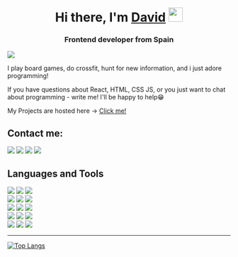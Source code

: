 <h1 align="center">
    Hi there, I'm 
<a href="https://www.linkedin.com/in/davyd-bredykhin-1u961/" target="_blank">David</a> 
<img src="https://github.com/blackcater/blackcater/raw/main/images/Hi.gif" height="32"/>
</h1>
<h3 align="center">Frontend developer from Spain</h3>

![](https://komarev.com/ghpvc/?username=Dvaid0805&color=blueviolet)

<p> 
    I play board games, do crossfit, hunt for new information, and i just adore programming!</p>
<p>
    If you have questions about React, HTML, CSS JS, or you just want to chat about programming - write me! I'll be happy to help😁
</p>
<p>
    My Projects are hosted here -> <a href="https://venerable-dieffenbachia-d0efb9.netlify.app/" target="_blank" >Click me!</a>
</p>


<h2>Contact me:</h2>
<a href="https://www.linkedin.com/in/davyd-bredykhin-1u961/"><img src="https://img.shields.io/badge/LinkedIn-0077B5?style=for-the-badge&logo=linkedin&logoColor=white" /></a>
<a href="https://www.instagram.com/davidbredihin/"><img src="https://img.shields.io/badge/Instagram-E4405F?style=for-the-badge&logo=instagram&logoColor=white" /></a>
<a href="https://t.me/Davyd_y_punto"><img src="https://img.shields.io/badge/Telegram-2CA5E0?style=for-the-badge&logo=telegram&logoColor=white" /></a>
<a href="mailto:correodemimobil@gmail.com"><img src="https://img.shields.io/badge/Gmail-D14836?style=for-the-badge&logo=gmail&logoColor=white" /></a>

<h2>Languages and Tools</h2>


<span><img src="https://img.shields.io/badge/Bootstrap-563D7C?style=for-the-badge&logo=bootstrap&logoColor=white"/></span>
<span><img src="https://img.shields.io/badge/Font_Awesome-339AF0?style=for-the-badge&logo=fontawesome&logoColor=white"/></span>
<span><img src="https://img.shields.io/badge/jQuery-0769AD?style=for-the-badge&logo=jquery&logoColor=white"/></span>
<br>
<span><img src="https://img.shields.io/badge/Material%20UI-007FFF?style=for-the-badge&logo=mui&logoColor=white"/></span>
<span><img src="https://img.shields.io/badge/Node.js-339933?style=for-the-badge&logo=nodedotjs&logoColor=white"/></span>
<span><img src="https://img.shields.io/badge/npm-CB3837?style=for-the-badge&logo=npm&logoColor=white"/></span>
<br>
<span><img src="https://img.shields.io/badge/React-20232A?style=for-the-badge&logo=react&logoColor=61DAFB"/></span>
<span><img src="https://img.shields.io/badge/Redux-593D88?style=for-the-badge&logo=redux&logoColor=white"/></span>
<span><img src="https://img.shields.io/badge/Redux%20saga-86D46B?style=for-the-badge&logo=redux%20saga&logoColor=999999"/></span>
<br>
<span><img src="https://img.shields.io/badge/Sass-CC6699?style=for-the-badge&logo=sass&logoColor=white"/></span>
<span><img src="https://img.shields.io/badge/ThreeJs-black?style=for-the-badge&logo=three.js&logoColor=white"/></span>
<span><img src="https://img.shields.io/badge/CSS3-1572B6?style=for-the-badge&logo=css3&logoColor=white"/></span>
<br>
<span><img src="https://img.shields.io/badge/HTML5-E34F26?style=for-the-badge&logo=html5&logoColor=white"/></span>
<span><img src="https://img.shields.io/badge/Python-FFD43B?style=for-the-badge&logo=python&logoColor=blue"/></span>
<span><img src="https://img.shields.io/badge/TypeScript-007ACC?style=for-the-badge&logo=typescript&logoColor=white"/></span>

___

[![Top Langs](https://github-readme-stats.vercel.app/api/top-langs/?username=Dvaid0805&theme=tokyonight)](https://github.com/anuraghazra/github-readme-stats)
